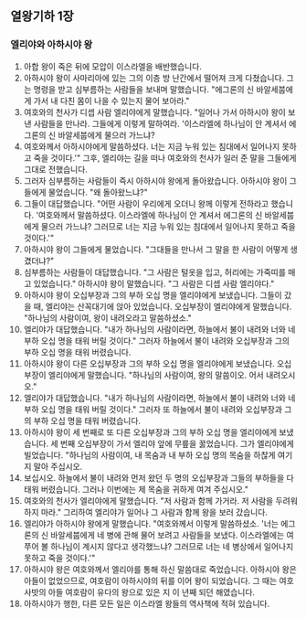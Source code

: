 ## 열왕기하 1장

### 엘리야와 아하시야 왕
1. 아합 왕이 죽은 뒤에 모압이 이스라엘을 배반했습니다.
2. 아하시야 왕이 사마리아에 있는 그의 이층 방 난간에서 떨어져 크게 다쳤습니다. 그는 명령을 받고 심부름하는 사람들을 보내며 말했습니다. "에그론의 신 바알세붑에게 가서 내 다친 몸이 나을 수 있는지 물어 보아라."
3. 여호와의 천사가 디셉 사람 엘리야에게 말했습니다. "일어나 가서 아하시야 왕이 보낸 사람들을 만나라. 그들에게 이렇게 말하여라. '이스라엘에 하나님이 안 계셔서 에그론의 신 바알세붑에게 물으러 가느냐?
4. 여호와께서 아하시야에게 말씀하셨다. 너는 지금 누워 있는 침대에서 일어나지 못하고 죽을 것이다.'" 그후, 엘리야는 길을 떠나 여호와의 천사가 일러 준 말을 그들에게 그대로 전했습니다.
5. 그러자 심부름하는 사람들이 즉시 아하시야 왕에게 돌아왔습니다. 아하시야 왕이 그들에게 물었습니다. "왜 돌아왔느냐?"
6. 그들이 대답했습니다. "어떤 사람이 우리에게 오더니 왕께 이렇게 전하라고 했습니다. '여호와께서 말씀하셨다. 이스라엘에 하나님이 안 계셔서 에그론의 신 바알세붑에게 물으러 가느냐? 그러므로 너는 지금 누워 있는 침대에서 일어나지 못하고 죽을 것이다.'"
7. 아하시야 왕이 그들에게 물었습니다. "그대들을 만나서 그 말을 한 사람이 어떻게 생겼더냐?"
8. 심부름하는 사람들이 대답했습니다. "그 사람은 털옷을 입고, 허리에는 가죽띠를 매고 있었습니다." 아하시야 왕이 말했습니다. "그 사람은 디셉 사람 엘리야다."
9. 아하시야 왕이 오십부장과 그의 부하 오십 명을 엘리야에게 보냈습니다. 그들이 갔을 때, 엘리야는 산꼭대기에 앉아 있었습니다. 오십부장이 엘리야에게 말했습니다. "하나님의 사람이여, 왕이 내려오라고 말씀하셨소."
10. 엘리야가 대답했습니다. "내가 하나님의 사람이라면, 하늘에서 불이 내려와 너와 네 부하 오십 명을 태워 버릴 것이다." 그러자 하늘에서 불이 내려와 오십부장과 그의 부하 오십 명을 태워 버렸습니다.
11. 아하시야 왕이 다른 오십부장과 그의 부하 오십 명을 엘리야에게 보냈습니다. 오십부장이 엘리야에게 말했습니다. "하나님의 사람이여, 왕의 말씀이오. 어서 내려오시오."
12. 엘리야가 대답했습니다. "내가 하나님의 사람이라면, 하늘에서 불이 내려와 너와 네 부하 오십 명을 태워 버릴 것이다." 그러자 또 하늘에서 불이 내려와 오십부장과 그의 부하 오십 명을 태워 버렸습니다.
13. 아하시야 왕이 세 번째로 또 다른 오십부장과 그의 부하 오십 명을 엘리야에게 보냈습니다. 세 번째 오십부장이 가서 엘리야 앞에 무릎을 꿇었습니다. 그가 엘리야에게 빌었습니다. "하나님의 사람이여, 내 목숨과 내 부하 오십 명의 목숨을 하찮게 여기지 말아 주십시오.
14. 보십시오. 하늘에서 불이 내려와 먼저 왔던 두 명의 오십부장과 그들의 부하들을 다 태워 버렸습니다. 그러나 이번에는 제 목숨을 귀하게 여겨 주십시오."
15. 여호와의 천사가 엘리야에게 말했습니다. "저 사람과 함께 가거라. 저 사람을 두려워하지 마라." 그리하여 엘리야가 일어나 그 사람과 함께 왕을 보러 갔습니다.
16. 엘리야가 아하시야 왕에게 말했습니다. "여호와께서 이렇게 말씀하셨소. '너는 에그론의 신 바알세붑에게 네 병에 관해 물어 보려고 사람들을 보냈다. 이스라엘에는 여쭈어 볼 하나님이 계시지 않다고 생각했느냐? 그러므로 너는 네 병상에서 일어나지 못하고 죽을 것이다.'"
17. 아하시야 왕은 여호와께서 엘리야를 통해 하신 말씀대로 죽었습니다. 아하시야 왕은 아들이 없었으므로, 여호람이 아하시야의 뒤를 이어 왕이 되었습니다. 그 때는 여호사밧의 아들 여호람이 유다의 왕으로 있은 지 이 년째 되던 해였습니다.
18. 아하시야가 행한, 다른 모든 일은 이스라엘 왕들의 역사책에 적혀 있습니다.